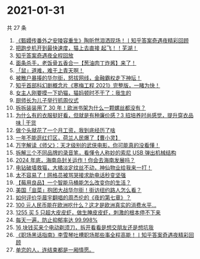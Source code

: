 # 2021-01-31

共 27 条

<!-- BEGIN ZHIHUVIDEO -->
<!-- 最后更新时间 Sun Jan 31 2021 15:11:05 GMT+0800 (CST) -->
1. [《甄嬛传番外之安陵容重生》陶昕然泪洒现场！丨知乎答案奇遇夜精彩回顾](https://www.zhihu.com/zvideo/1338150653835550720)
1. [把跑步机开到最快速度，猫上去直接 起飞！！芜湖！](https://www.zhihu.com/zvideo/1338845459067686912)
1. [知乎答案奇遇夜全程回放](https://www.zhihu.com/zvideo/1337899403299422208)
1. [面条杀手，老饭骨五香合一【葱油肉丁炸酱】来了！](https://www.zhihu.com/zvideo/1338888809846140928)
1. [「鼠」道难，难于上青天啊！](https://www.zhihu.com/zvideo/1338841032310333440)
1. [被散户暴揍的华尔街，怒拔网线，金融霸权走下神坛！](https://www.zhihu.com/zvideo/1338879778200911872)
1. [知乎首部科幻剧概念片《寒梅工程 2021》完整版，一睹为快！](https://www.zhihu.com/zvideo/1339020918450556928)
1. [女主人刚要摸一下奶猫，猫妈顿时不干了：我生的](https://www.zhihu.com/zvideo/1338876303853322240)
1. [厨师长为儿子举行抓周仪式](https://www.zhihu.com/zvideo/1339205267796205569)
1. [拆拆装装用了 30 年！欧洲书架为什么一颗螺丝都没有？](https://www.zhihu.com/zvideo/1338587433940492288)
1. [为什么有的衣服挺好看，但就是有种廉价感？3 招培养时尚感觉，提升穿衣品味 | 干货](https://www.zhihu.com/zvideo/1338930166274977792)
1. [做个头就花了一个月工资，我到底经历了啥](https://www.zhihu.com/zvideo/1339022002800807936)
1. [一年不能逛红灯区，荷兰人民爆了【曹小灵】](https://www.zhihu.com/zvideo/1338992931198939136)
1. [万字解读《师父》：天才级别的武侠电影，你可能真的没看懂！](https://www.zhihu.com/zvideo/1338443011962384384)
1. [拆解三个不同品牌的录音笔，看懂令人称妙的索尼 USB 弹出机械结构](https://www.zhihu.com/zvideo/1339103713114816513)
1. [2024 年底，海南岛封关运作！你会去海南发展吗？](https://www.zhihu.com/zvideo/1338601161100566528)
1. [电钻破墙救猫，大橘淡定纹丝不动，神仙物业给我来一打！](https://www.zhihu.com/zvideo/1338879212514205696)
1. [太不容易了！网格员被骂哭接求助电话秒变坚强](https://www.zhihu.com/zvideo/1338867538017718272)
1. [【莓用良品】一个智能马桶能怎么改变你的生活？](https://www.zhihu.com/zvideo/1338801051412721665)
1. [美国「韭菜」抱团大战华尔街！街访纽约路人怎么看？](https://www.zhihu.com/zvideo/1338811085781274624)
1. [如何评价华晨宇翻唱的周杰伦的《夜的第七章》？](https://www.zhihu.com/zvideo/1338978123481337856)
1. [100 元人民币能在欧洲吃什么？这才是欧洲真实的消费水平...](https://www.zhihu.com/zvideo/1338646645605163008)
1. [1255 买 5 只超大皮皮虾，做生腌皮皮虾，刺激的根本停不下来](https://www.zhihu.com/zvideo/1338095645883297792)
1. [每天一遍，防止抑郁率达 99.998%](https://www.zhihu.com/zvideo/1338534004841721857)
1. [16 块钱买来个电动剃须刀，拆开看看是想交朋友还是想坑我](https://www.zhihu.com/zvideo/1338867628300402689)
1. [《职场黑话指南》李雪琴吐槽职场那些事全程高能！丨知乎答案奇遇夜精彩回顾](https://www.zhihu.com/zvideo/1338139157697851393)
1. [单恋的人，连结束都是一厢情愿。](https://www.zhihu.com/zvideo/1338884164406988801)
<!-- END ZHIHUVIDEO -->
